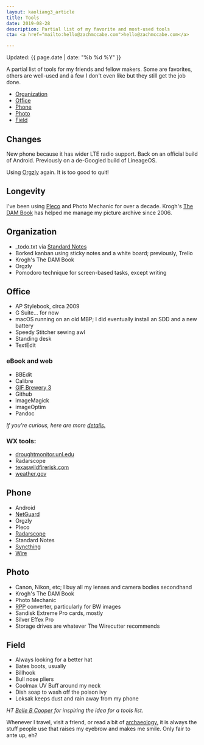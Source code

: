 ```yaml
---
layout: kaoliang3_article
title: Tools
date: 2019-08-28
description: Partial list of my favorite and most-used tools
cta: <a href="mailto:hello@zachmccabe.com">hello@zachmccabe.com</a>

---
```



Updated: {{ page.date | date: "%b %d %Y" }}

A partial list of tools for my friends and fellow makers. Some are favorites, others are well-used and a few I don't even like but they still get the job done.

+ [Organization](https://www.zachmccabe.com/tools.html#organization) 
+ [Office](https://www.zachmccabe.com/tools.html#office)
+ [Phone](https://www.zachmccabe.com/tools.html#phone)
+ [Photo](https://www.zachmccabe.com/tools.html#photo)
+ [Field](https://www.zachmccabe.com/tools.html#field)



## Changes

New phone because it has wider LTE radio support. Back on an official build of Android. Previously on a de-Googled build of LineageOS.

Using [Orgzly](http://www.orgzly.com/) again. It is too good to quit!



## Longevity

I've been using [Pleco](https://www.pleco.com) and Photo Mechanic for over a decade. Krogh's [The DAM Book](https://www.thedambook.com) has helped me manage my picture archive since 2006.



## Organization

+ _todo.txt via [Standard Notes](https://www.standardnotes.org)
+ Borked kanban using sticky notes and a white board; previously, Trello
+ Krogh's The DAM Book
+ Orgzly
+ Pomodoro technique for screen-based tasks, except writing



## Office

+ AP Stylebook, circa 2009
+ G Suite… for now
+ macOS running on an old MBP; I did eventually install an SDD and a new battery
+ Speedy Stitcher sewing awl
+ Standing desk
+ TextEdit


### eBook and web

+ BBEdit
+ Calibre
+ [GIF Brewery 3](https://gfycat.com/gifbrewery)
+ Github
+ imageMagick
+ imageOptim
+ Pandoc

*If you're curious, here are more [details.]()*


### WX tools:

+ [droughtmonitor.unl.edu](https://droughtmonitor.unl.edu/CurrentMap/StateDroughtMonitor.aspx?TX)
+ Radarscope
+ [texaswildfirerisk.com](https://texaswildfirerisk.com/Map/Public/)
+ [weather.gov](https://www.weather.gov/)



## Phone

+ Android
+ [NetGuard](https://www.netguard.me/)
+ Orgzly
+ Pleco
+ [Radarscope](https://www.radarscope.app/)
+ Standard Notes
+ [Syncthing](https://syncthing.net/)
+ [Wire](https://wire.com/en/)




## Photo

+ Canon, Nikon, etc; I buy all my lenses and camera bodies secondhand
+ Krogh's The DAM Book
+ Photo Mechanic
+ [RPP](http://www.raw-photo-processor.com) converter, particularly for BW images
+ Sandisk Extreme Pro cards, mostly
+ Silver Effex Pro
+ Storage drives are whatever The Wirecutter recommends


## Field

+ Always looking for a better hat
+ Bates boots, usually
+ Billhook
+ Bull nose pliers
+ Coolmax UV Buff around my neck
+ Dish soap to wash off the poison ivy
+ Loksak keeps dust and rain away from my phone



*HT [Belle B Cooper](http://bellebcooper.com/) for inspiring the idea for a tools list.*

Whenever I travel, visit a friend, or read a bit of [archaeology,](https://archive.org/details/StoneAgeEconomics_201611/page/n31) it is always the stuff people use that raises my eyebrow and makes me smile. Only fair to ante up, eh?
